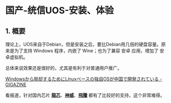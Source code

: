 # 国产-统信UOS-安装、体验

## 1. 概要

理论上，UOS来自于Debian，但是安装之后，要比Debian用几倍的硬盘容量。原来是为了支持 Windows 程序，内嵌了 Wine；也为了兼容 安卓 应用，增加了 安卓虚拟机。

总体来说效果还是很好的，尤其是有利于对普通用户推广。

[Windowsから脱却するためにLinuxベースの独自OSが中国で開発されている - GIGAZINE](https://gigazine.net/news/20200329-chinese-operation-system/)

看报道，针对国内芯片 **[龍芯](https://ja.wikipedia.org/wiki/龍芯)**、**[神威](https://en.wikipedia.org/wiki/Sunway_(processor))**、**[飛騰](https://ja.wikipedia.org/wiki/飛騰)** 都有了比较好的支持，这个非常难得。
